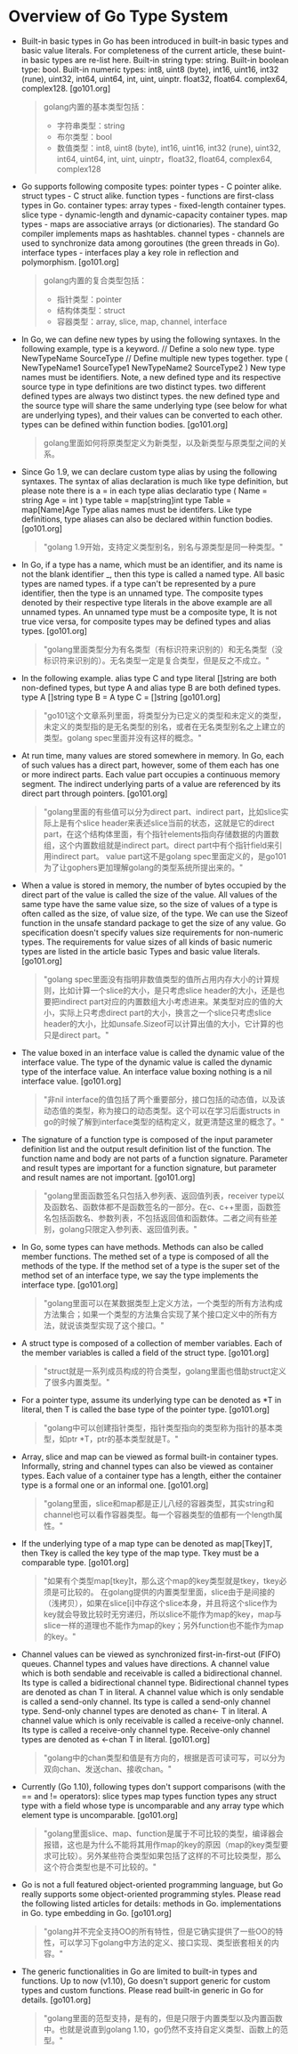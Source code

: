 # Overview of Go Type System

- Built-in basic types in Go has been introduced in built-in basic types and basic value literals. For completeness of the current article, these buint-in basic types are re-list here. Built-in string type: string. Built-in boolean type: bool. Built-in numeric types: int8, uint8 (byte), int16, uint16, int32 (rune), uint32, int64, uint64, int, uint, uinptr. float32, float64. complex64, complex128. [go101.org]

  > golang内置的基本类型包括：
  >
  > - 字符串类型：string
  > - 布尔类型：bool
  > - 数值类型：int8, uint8 (byte), int16, uint16, int32 (rune), uint32, int64, uint64, int, uint, uinptr，float32, float64, complex64, complex128

- Go supports following composite types: pointer types - C pointer alike. struct types - C struct alike. function types - functions are first-class types in Go. container types: array types - fixed-length container types. slice type - dynamic-length and dynamic-capacity container types. map types - maps are associative arrays (or dictionaries). The standard Go compiler implements maps as hashtables. channel types - channels are used to synchronize data among goroutines (the green threads in Go). interface types - interfaces play a key role in reflection and polymorphism.   [go101.org]

  > golang内置的复合类型包括：
  >
  > - 指针类型：pointer
  > - 结构体类型：struct
  > - 容器类型：array, slice, map, channel, interface

- In Go, we can define new types by using the following syntaxes. In the following example, type is a keyword. // Define a solo new type. type NewTypeName SourceType  // Define multiple new types together. type ( 	NewTypeName1 SourceType1 	NewTypeName2 SourceType2 )   New type names must be identifiers.  Note, a new defined type and its respective source type in type definitions are two distinct types. two different defined types are always two distinct types. the new defined type and the source type will share the same underlying type (see below for what are underlying types), and their values can be converted to each other. types can be defined within function bodies.   [go101.org]

  > golang里面如何将原类型定义为新类型，以及新类型与原类型之间的关系。

- Since Go 1.9, we can declare custom type alias by using the following syntaxes. The syntax of alias declaration is much like type definition, but please note there is a = in each type alias declaratio type ( 	Name = string 	Age  = int )  type table = map[string]int type Table = map[Name]Age   Type alias names must be identifers. Like type definitions, type aliases can also be declared within function bodies.  [go101.org]

  > "golang 1.9开始，支持定义类型别名，别名与源类型是同一种类型。"

- In Go, if a type has a name, which must be an identifier, and its name is not the blank identifier _, then this type is called a named type. All basic types are named types. if a type can't be represented by a pure identifier, then the type is an unnamed type. The composite types denoted by their respective type literals in the above example are all unnamed types.   An unnamed type must be a composite type, It is not true vice versa, for composite types may be defined types and alias types.  [go101.org]

  > "golang里面类型分为有名类型（有标识符来识别的）和无名类型（没标识符来识别的）。无名类型一定是复合类型，但是反之不成立。"

- In the following example. alias type C and type literal []string are both non-defined types, but type A and alias type B are both defined types. type A []string type B = A type C = []string  [go101.org]

  > "go101这个文章系列里面，将类型分为已定义的类型和未定义的类型，未定义的类型指的是无名类型的别名，或者在无名类型别名之上建立的类型。golang spec里面并没有这样的概念。"

- At run time, many values are stored somewhere in memory. In Go, each of such values has a direct part, however, some of them each has one or more indirect parts. Each value part occupies a continuous memory segment. The indirect underlying parts of a value are referenced by its direct part through pointers.  [go101.org]

  > "golang里面的有些值可以分为direct part、indirect part，比如slice实际上是有个slice header来表述slice当前的状态，这就是它的direct part，在这个结构体里面，有个指针elements指向存储数据的内置数组，这个内置数组就是indirect part。direct part中有个指针field来引用indirect part。 value part这不是golang spec里面定义的，是go101为了让gophers更加理解golang的类型系统所提出来的。"

- When a value is stored in memory, the number of bytes occupied by the direct part of the value is called the size of the value. All values of the same type have the same value size, so the size of values of a type is often called as the size, of value size, of the type. We can use the Sizeof function in the unsafe standard package to get the size of any value.  Go specification doesn't specify values size requirements for non-numeric types. The requirements for value sizes of all kinds of basic numeric types are listed in the article basic Types and basic value literals.  [go101.org]

  > "golang spec里面没有指明非数值类型的值所占用内存大小的计算规则，比如计算一个slice的大小，是只考虑slice header的大小，还是也要把indirect part对应的内置数组大小考虑进来。某类型对应的值的大小，实际上只考虑direct part的大小，换言之一个slice只考虑slice header的大小，比如unsafe.Sizeof可以计算出值的大小，它计算的也只是direct part。"

- The value boxed in an interface value is called the dynamic value of the interface value. The type of the dynamic value is called the dynamic type of the interface value. An interface value boxing nothing is a nil interface value.  [go101.org]

  > "非nil interface的值包括了两个重要部分，接口包括的动态值，以及该动态值的类型，称为接口的动态类型。这个可以在学习后面structs in go的时候了解到interface类型的结构定义，就更清楚这里的概念了。"

- The signature of a function type is composed of the input parameter definition list and the output result definition list of the function.  The function name and body are not parts of a function signature. Parameter and result types are important for a function signature, but parameter and result names are not important.  [go101.org]

  > "golang里面函数签名只包括入参列表、返回值列表，receiver type以及函数名、函数体都不是函数签名的一部分。在c、c++里面，函数签名包括函数名、参数列表，不包括返回值和函数体。二者之间有些差别，golang只限定入参列表、返回值列表。"

- In Go, some types can have methods. Methods can also be called member functions.  The methed set of a type is composed of all the methods of the type. If the method set of a type is the super set of the method set of an interface type, we say the type implements the interface type.  [go101.org]

  > "golang里面可以在某数据类型上定义方法，一个类型的所有方法构成方法集合；如果一个类型的方法集合实现了某个接口定义中的所有方法，就说该类型实现了这个接口。"

- A struct type is composed of a collection of member variables. Each of the member variables is called a field of the struct type.  [go101.org]

  > "struct就是一系列成员构成的符合类型，golang里面也借助struct定义了很多内置类型。"

- For a pointer type, assume its underlying type can be denoted as *T in literal, then T is called the base type of the pointer type.  [go101.org]

  > "golang中可以创建指针类型，指针类型指向的类型称为指针的基本类型，如ptr *T，ptr的基本类型就是T。"

- Array, slice and map can be viewed as formal built-in container types.  Informally, string and channel types can also be viewed as container types.  Each value of a container type has a length, either the container type is a formal one or an informal one.  [go101.org]

  > "golang里面，slice和map都是正儿八经的容器类型，其实string和channel也可以看作容器类型。每一个容器类型的值都有一个length属性。"

- If the underlying type of a map type can be denoted as map[Tkey]T, then Tkey is called the key type of the map type. Tkey must be a comparable type.  [go101.org]

  > "如果有个类型map[tkey]t，那么这个map的key类型就是tkey，tkey必须是可比较的。 在golang提供的内置类型里面，slice由于是间接的（浅拷贝），如果在slice[i]中存这个slice本身，并且将这个slice作为key就会导致比较时无穷递归，所以slice不能作为map的key，map与slice一样的道理也不能作为map的key；另外function也不能作为map的key。"

- Channel values can be viewed as synchronized first-in-first-out (FIFO) queues. Channel types and values have directions. A channel value which is both sendable and receivable is called a bidirectional channel. Its type is called a bidirectional channel type. Bidirectional channel types are denoted as chan T in literal. A channel value which is only sendable is called a send-only channel. Its type is called a send-only channel type. Send-only channel types are denoted as chan<- T in literal. A channel value which is only receivable is called a receive-only channel. Its type is called a receive-only channel type. Receive-only channel types are denoted as <-chan T in literal.   [go101.org]

  > "golang中的chan类型和值是有方向的，根据是否可读可写，可以分为双向chan、发送chan、接收chan。"

- Currently (Go 1.10), following types don't support comparisons (with the == and != operators): slice types map types function types any struct type with a field whose type is uncomparable and any array type which element type is uncomparable.   [go101.org]

  > "golang里面slice、map、function是属于不可比较的类型，编译器会报错，这也是为什么不能将其用作map的key的原因（map的key类型要求可比较）。另外某些符合类型如果包括了这样的不可比较类型，那么这个符合类型也是不可比较的。"

- Go is not a full featured object-oriented programming language, but Go really supports some object-oriented programming styles. Please read the following listed articles for details: methods in Go. implementations in Go. type embedding in Go.   [go101.org]

  > "golang并不完全支持OO的所有特性，但是它确实提供了一些OO的特性，可以学习下golang中方法的定义、接口实现、类型嵌套相关的内容。"

- The generic functionalities in Go are limited to built-in types and functions. Up to now (v1.10), Go doesn't support generic for custom types and custom functions. Please read built-in generic in Go for details.  [go101.org]

  > "golang里面的范型支持，是有的，但是只限于内置类型以及内置函数中。也就是说直到golang 1.10，go仍然不支持自定义类型、函数上的范型。"